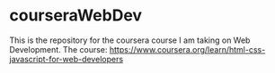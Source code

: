 # courseraWebDev

This is the repository for the coursera course I am taking on Web Development.
The course: https://www.coursera.org/learn/html-css-javascript-for-web-developers

